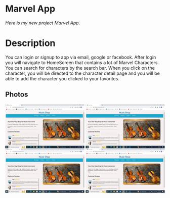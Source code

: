 # Marvel App

*Here is my new project Marvel App.*

# Description 
 You can login or signup to app via email, google or facebook. After login you will navigate to HomeScreen that contains a lot of Marvel Characters.
 You can search for characters by the search bar. When you click on the character, you will be directed to the character detail page and you will be able to add the character you clicked to your favorites.
 


## Photos 
<p align="center" >
<img src="https://github.com/mmertoglu/MusicShop/blob/master/images/music1.jpg" width="250" align="center" /> 
<img src="https://github.com/mmertoglu/MusicShop/blob/master/images/music1.jpg" width="250" align="center" /> 
<img src="https://github.com/mmertoglu/MusicShop/blob/master/images/music1.jpg" width="250" align="center" /> 
<img src="https://github.com/mmertoglu/MusicShop/blob/master/images/music1.jpg" width="250" align="center" /> 
</p>


